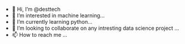 - 👋 Hi, I’m @desttech
- 👀 I’m interested in machine learning...
- 🌱 I’m currently learning python...
- 💞️ I’m looking to collaborate on any intresting data science project ...
- 📫 How to reach me ...

<!---
desttech/desttech is a ✨ special ✨ repository because its `README.md` (this file) appears on your GitHub profile.
You can click the Preview link to take a look at your changes.
--->
